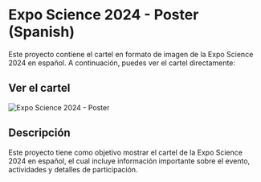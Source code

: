# Expo Science 2024 - Poster (Spanish)

Este proyecto contiene el cartel en formato de imagen de la Expo Science 2024 en español. A continuación, puedes ver el cartel directamente:

## Ver el cartel

![Expo Science 2024 - Poster](Expo%20Science%202024%20-%20Poster%20(Spanish).png)

## Descripción

Este proyecto tiene como objetivo mostrar el cartel de la Expo Science 2024 en español, el cual incluye información importante sobre el evento, actividades y detalles de participación.

